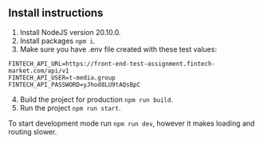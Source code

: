 ## Install instructions

1. Install NodeJS version 20.10.0.
2. Install packages ```npm i```.
3. Make sure you have .env file created with these test values:

```
FINTECH_API_URL=https://front-end-test-assignment.fintech-market.com/api/v1
FINTECH_API_USER=t-media.group
FINTECH_API_PASSWORD=yJhod8LU9tAQsBpC
```

4. Build the project for production ```npm run build```.
5. Run the project ```npm run start```.
 
To start development mode run ```npm run dev```, however it makes loading and routing slower.